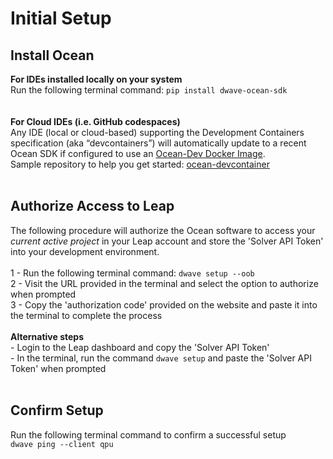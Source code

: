 <h1>Initial Setup</h1>
<h2>Install Ocean</h2>
<div><b>For IDEs installed locally on your system</b></div>
<div>Run the following terminal command: <code>pip install dwave-ocean-sdk</code></div>
<br>
<br>
<div><b>For Cloud IDEs (i.e. GitHub codespaces)</b></div>
<div>Any IDE (local or cloud-based) supporting the Development Containers specification (aka “devcontainers”) will automatically update to a recent Ocean SDK if configured to use an <a href=https://github.com/dwavesystems/ocean-dev-docker>Ocean-Dev Docker Image</a>.</div>
<div>Sample repository to help you get started: <a href=https://github.com/dwavesystems/ocean-devcontainer>ocean-devcontainer</a></div>
<br>  
<h2>Authorize Access to Leap</h2>
<div>The following procedure will authorize the Ocean software to access your <i>current active project</i> in your Leap account and store the 'Solver API Token' into your development environment.</div>
<br>
<div>1 - Run the following terminal command: <code>dwave setup --oob</code></div>
<div>2 - Visit the URL provided in the terminal and select the option to authorize when prompted</div>
<div>3 - Copy the 'authorization code' provided on the website and paste it into the terminal to complete the process</div>
<br>
<div><strong>Alternative steps</strong></div>
<div>- Login to the Leap dashboard and copy the 'Solver API Token'</div>
<div>- In the terminal, run the command <code>dwave setup</code> and paste the 'Solver API Token' when prompted</div>
<br>
<h2>Confirm Setup</h2>
<div>Run the following terminal command to confirm a successful setup</div>
<code>dwave ping --client qpu</code>
